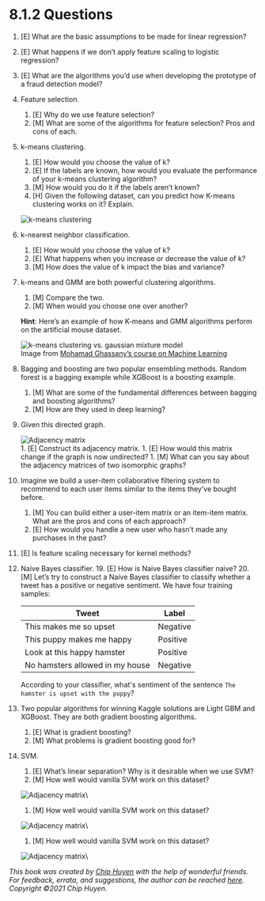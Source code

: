 # 8.1.2 Questions

1. \[E] What are the basic assumptions to be made for linear regression?
2. \[E] What happens if we don’t apply feature scaling to logistic regression?
3. \[E] What are the algorithms you’d use when developing the prototype of a fraud detection model?
4. Feature selection.
   1. \[E] Why do we use feature selection?
   2. \[M] What are some of the algorithms for feature selection? Pros and cons of each.
5.  k-means clustering.

    1. \[E] How would you choose the value of k?
    2. \[E] If the labels are known, how would you evaluate the performance of your k-means clustering algorithm?
    3. \[M] How would you do it if the labels aren’t known?
    4. \[H] Given the following dataset, can you predict how K-means clustering works on it? Explain.

    ![k-means clustering](images/image28.png)
6. k-nearest neighbor classification.
   1. \[E] How would you choose the value of k?
   2. \[E] What happens when you increase or decrease the value of k?
   3. \[M] How does the value of k impact the bias and variance?
7.  k-means and GMM are both powerful clustering algorithms.

    1. \[M] Compare the two.
    2. \[M] When would you choose one over another?

    **Hint**: Here’s an example of how K-means and GMM algorithms perform on the artificial mouse dataset.

    ![k-means clustering vs. gaussian mixture model](images/image29.png)\
    Image from [Mohamad Ghassany’s course on Machine Learning](https://www.mghassany.com/MLcourse/gaussian-mixture-models-em.html)
8. Bagging and boosting are two popular ensembling methods. Random forest is a bagging example while XGBoost is a boosting example.
   1. \[M] What are some of the fundamental differences between bagging and boosting algorithms?
   2. \[M] How are they used in deep learning?
9.  Given this directed graph.

    ![Adjacency matrix](images/image30.png)\
    1\. \[E] Construct its adjacency matrix. 1. \[E] How would this matrix change if the graph is now undirected? 1. \[M] What can you say about the adjacency matrices of two isomorphic graphs?
10. Imagine we build a user-item collaborative filtering system to recommend to each user items similar to the items they’ve bought before.
    1. \[M] You can build either a user-item matrix or an item-item matrix. What are the pros and cons of each approach?
    2. \[E] How would you handle a new user who hasn’t made any purchases in the past?
11. \[E] Is feature scaling necessary for kernel methods?
12. Naive Bayes classifier. 19. \[E] How is Naive Bayes classifier naive? 20. \[M] Let’s try to construct a Naive Bayes classifier to classify whether a tweet has a positive or negative sentiment. We have four training samples:

    | **Tweet**                       | **Label** |
    | ------------------------------- | --------- |
    | This makes me so upset          | Negative  |
    | This puppy makes me happy       | Positive  |
    | Look at this happy hamster      | Positive  |
    | No hamsters allowed in my house | Negative  |

    According to your classifier, what's sentiment of the sentence `The hamster is upset with the puppy`?
13. Two popular algorithms for winning Kaggle solutions are Light GBM and XGBoost. They are both gradient boosting algorithms.
    1. \[E] What is gradient boosting?
    2. \[M] What problems is gradient boosting good for?
14. SVM.

    1. \[E] What’s linear separation? Why is it desirable when we use SVM?
    2. \[M] How well would vanilla SVM work on this dataset?

    ![Adjacency matrix](images/image31.png)\


    1. \[M] How well would vanilla SVM work on this dataset?

    ![Adjacency matrix](images/image32.png)\


    1. \[M] How well would vanilla SVM work on this dataset?

    ![Adjacency matrix](images/image33.png)\


_This book was created by_ [_Chip Huyen_](https://huyenchip.com) _with the help of wonderful friends. For feedback, errata, and suggestions, the author can be reached_ [_here_](https://huyenchip.com/communication/)_. Copyright ©2021 Chip Huyen._
